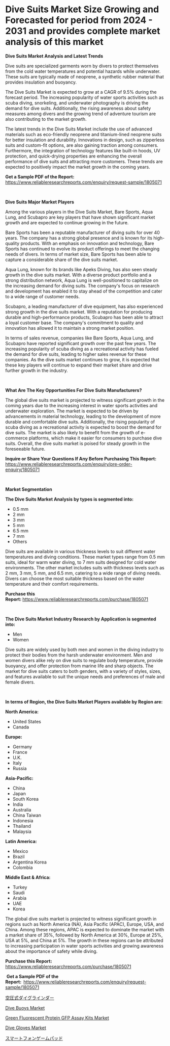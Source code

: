 <p><h1>Dive Suits Market Size Growing and Forecasted for period from 2024 - 2031 and provides complete market analysis of this market</h1></p><p><strong>Dive Suits Market Analysis and Latest Trends</strong></p>
<p><p>Dive suits are specialized garments worn by divers to protect themselves from the cold water temperatures and potential hazards while underwater. These suits are typically made of neoprene, a synthetic rubber material that provides insulation and buoyancy.</p><p>The Dive Suits Market is expected to grow at a CAGR of 9.5% during the forecast period. The increasing popularity of water sports activities such as scuba diving, snorkeling, and underwater photography is driving the demand for dive suits. Additionally, the rising awareness about safety measures among divers and the growing trend of adventure tourism are also contributing to the market growth.</p><p>The latest trends in the Dive Suits Market include the use of advanced materials such as eco-friendly neoprene and titanium-lined neoprene suits for better insulation and durability. Innovations in design, such as zipperless suits and custom-fit options, are also gaining traction among consumers. Furthermore, the integration of technology features like built-in hoods, UV protection, and quick-drying properties are enhancing the overall performance of dive suits and attracting more customers. These trends are expected to positively impact the market growth in the coming years.</p></p>
<p><strong>Get a Sample PDF of the Report:&nbsp;</strong> <a href="https://www.reliableresearchreports.com/enquiry/request-sample/1805071">https://www.reliableresearchreports.com/enquiry/request-sample/1805071</a></p>
<p>&nbsp;</p>
<p><strong>Dive Suits Major Market Players</strong></p>
<p><p>Among the various players in the Dive Suits Market, Bare Sports, Aqua Lung, and Scubapro are key players that have shown significant market growth and are expected to continue growing in the future. </p><p>Bare Sports has been a reputable manufacturer of diving suits for over 40 years. The company has a strong global presence and is known for its high-quality products. With an emphasis on innovation and technology, Bare Sports has continued to evolve its product offerings to meet the changing needs of divers. In terms of market size, Bare Sports has been able to capture a considerable share of the dive suits market.</p><p>Aqua Lung, known for its brands like Apeks Diving, has also seen steady growth in the dive suits market. With a diverse product portfolio and a strong distribution network, Aqua Lung is well-positioned to capitalize on the increasing demand for diving suits. The company's focus on research and development has enabled it to stay ahead of the competition and cater to a wide range of customer needs.</p><p>Scubapro, a leading manufacturer of dive equipment, has also experienced strong growth in the dive suits market. With a reputation for producing durable and high-performance products, Scubapro has been able to attract a loyal customer base. The company's commitment to quality and innovation has allowed it to maintain a strong market position.</p><p>In terms of sales revenue, companies like Bare Sports, Aqua Lung, and Scubapro have reported significant growth over the past few years. The increasing popularity of scuba diving as a recreational activity has fueled the demand for dive suits, leading to higher sales revenue for these companies. As the dive suits market continues to grow, it is expected that these key players will continue to expand their market share and drive further growth in the industry.</p></p>
<p>&nbsp;</p>
<p><strong>What Are The Key Opportunities For Dive Suits Manufacturers?</strong></p>
<p><p>The global dive suits market is projected to witness significant growth in the coming years due to the increasing interest in water sports activities and underwater exploration. The market is expected to be driven by advancements in material technology, leading to the development of more durable and comfortable dive suits. Additionally, the rising popularity of scuba diving as a recreational activity is expected to boost the demand for dive suits. The market is also likely to benefit from the growth of e-commerce platforms, which make it easier for consumers to purchase dive suits. Overall, the dive suits market is poised for steady growth in the foreseeable future.</p></p>
<p><strong>Inquire or Share Your Questions If Any Before Purchasing This Report:</strong> <a href="https://www.reliableresearchreports.com/enquiry/pre-order-enquiry/1805071">https://www.reliableresearchreports.com/enquiry/pre-order-enquiry/1805071</a></p>
<p>&nbsp;</p>
<p><strong>Market Segmentation</strong></p>
<p><strong>The Dive Suits Market Analysis by types is segmented into:</strong></p>
<p><ul><li>0.5 mm</li><li>2 mm</li><li>3 mm</li><li>5 mm</li><li>6.5 mm</li><li>7 mm</li><li>Others</li></ul></p>
<p><p>Dive suits are available in various thickness levels to suit different water temperatures and diving conditions. These market types range from 0.5 mm suits, ideal for warm water diving, to 7 mm suits designed for cold water environments. The other market includes suits with thickness levels such as 2 mm, 3 mm, 5 mm, and 6.5 mm, catering to a wide range of diving needs. Divers can choose the most suitable thickness based on the water temperature and their comfort requirements.</p></p>
<p><strong>Purchase this Report:&nbsp;</strong><a href="https://www.reliableresearchreports.com/purchase/1805071">https://www.reliableresearchreports.com/purchase/1805071</a></p>
<p>&nbsp;</p>
<p><strong>The Dive Suits Market Industry Research by Application is segmented into:</strong></p>
<p><ul><li>Men</li><li>Women</li></ul></p>
<p><p>Dive suits are widely used by both men and women in the diving industry to protect their bodies from the harsh underwater environment. Men and women divers alike rely on dive suits to regulate body temperature, provide buoyancy, and offer protection from marine life and sharp objects. The market for dive suits caters to both genders, with a variety of styles, sizes, and features available to suit the unique needs and preferences of male and female divers.</p></p>
<p>&nbsp;</p>
<p><strong>In terms of Region, the Dive Suits Market Players available by Region are:</strong></p>
<p>
    <p> <strong> North America: </strong>
        <ul>
            <li>United States</li>
            <li>Canada</li>
        </ul>
        </p> 
    <p> <strong> Europe: </strong>
        <ul>
            <li>Germany</li>
            <li>France</li>
            <li>U.K.</li>
            <li>Italy</li>
            <li>Russia</li>
        </ul>
        </p> 
    <p> <strong> Asia-Pacific: </strong>
        <ul>
            <li>China</li>
            <li>Japan</li>
            <li>South Korea</li>
            <li>India</li>
            <li>Australia</li>
            <li>China Taiwan</li>
            <li>Indonesia</li>
            <li>Thailand</li>
            <li>Malaysia</li>
        </ul>
        </p> 
    <p> <strong> Latin America: </strong>
        <ul>
            <li>Mexico</li>
            <li>Brazil</li>
            <li>Argentina Korea</li>
            <li>Colombia</li>
        </ul>
        </p> 
    <p> <strong> Middle East & Africa: </strong>
        <ul>
            <li>Turkey</li>
            <li>Saudi</li>
            <li>Arabia</li>
            <li>UAE</li>
            <li>Korea</li>
        </ul>
    </p>
    </p>
<p><p>The global dive suits market is projected to witness significant growth in regions such as North America (NA), Asia Pacific (APAC), Europe, USA, and China. Among these regions, APAC is expected to dominate the market with a market share of 35%, followed by North America at 30%, Europe at 25%, USA at 5%, and China at 5%. The growth in these regions can be attributed to increasing participation in water sports activities and growing awareness about the importance of safety while diving.</p></p>
<p><strong>Purchase this Report: </strong><a href="https://www.reliableresearchreports.com/purchase/1805071">https://www.reliableresearchreports.com/purchase/1805071</a></p>
<p>&nbsp;<strong>Get a Sample PDF of the Report:&nbsp;&nbsp;</strong><a href="https://www.reliableresearchreports.com/enquiry/request-sample/1805071">https://www.reliableresearchreports.com/enquiry/request-sample/1805071</a></p>
<p><strong></strong></p>
<p><p><a href="https://medium.com/@barbarakss89/%E6%AC%A1%E3%81%AE%E6%96%87%E7%AB%A0%E3%82%92%E6%97%A5%E6%9C%AC%E8%AA%9E%E3%81%AB%E7%BF%BB%E8%A8%B3%E3%81%97%E3%81%BE%E3%81%99-%E7%A9%BA%E6%B0%97%E5%BC%8F%E3%83%80%E3%82%A4%E3%82%B0%E3%83%A9%E3%82%A4%E3%83%B3%E3%83%80%E3%83%BC%E5%B8%82%E5%A0%B4-%E7%AB%B6%E4%BA%89%E5%88%86%E6%9E%90-%E5%B8%82%E5%A0%B4%E5%8B%95%E5%90%91-2031%E5%B9%B4%E3%81%BE%E3%81%A7%E3%81%AE%E4%BA%88%E6%B8%AC-a8e2635a03d6">空圧式ダイグラインダー</a></p><p><a href="https://github.com/juancolorado15/Market-Research-Report-List-1/blob/main/dive-buoys-market.md">Dive Buoys Market</a></p><p><a href="https://issuu.com/reportprime-2/docs/green-fluorescent-protein-gfp-assay_2b1348aba725de">Green Fluorescent Protein GFP Assay Kits Market</a></p><p><a href="https://github.com/dx0328/Market-Research-Report-List-1/blob/main/dive-gloves-market.md">Dive Gloves Market</a></p><p><a href="https://medium.com/@shade463/%E3%82%B9%E3%83%9E%E3%83%BC%E3%83%88%E3%83%95%E3%82%A9%E3%83%B3%E3%82%B2%E3%83%BC%E3%83%A0%E3%83%91%E3%83%83%E3%83%89%E3%81%AE%E5%B8%82%E5%A0%B4%E3%83%AC%E3%83%9D%E3%83%BC%E3%83%88%E3%81%AF-%E3%81%93%E3%81%AE%E5%B8%82%E5%A0%B4%E3%81%AE%E6%9C%80%E6%96%B0%E3%81%AE%E3%83%88%E3%83%AC%E3%83%B3%E3%83%89%E3%82%84%E6%88%90%E9%95%B7%E6%A9%9F%E4%BC%9A%E3%82%92%E6%98%8E%E3%82%89%E3%81%8B%E3%81%AB%E3%81%97%E3%81%BE%E3%81%99-5d474aae1b82">スマートフォンゲームパッド</a></p></p>